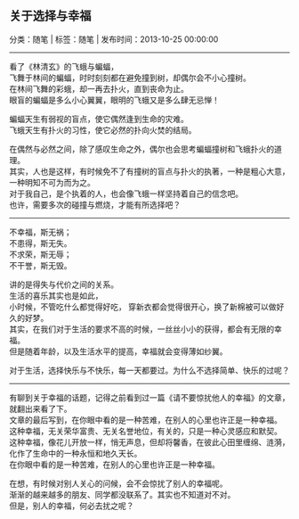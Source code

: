 ## 关于选择与幸福

分类：随笔 | 标签：随笔 | 发布时间：2013-10-25 00:00:00

___

看了《林清玄》的飞蛾与蝙蝠，  
飞舞于林间的蝙蝠，时时刻刻都在避免撞到树，却偶尔会不小心撞树。  
在林间飞舞的彩蛾，却一再去扑火，直到丧命为止。  
眼盲的蝙蝠是多么小心翼翼，眼明的飞蛾又是多么肆无忌惮！ 

蝙蝠天生有弱视的盲点，使它偶然逢到生命的灾难。   
飞蛾天生有扑火的习性，使它必然的扑向火焚的结局。 

在偶然与必然之间，除了感叹生命之外，偶尔也会思考蝙蝠撞树和飞蛾扑火的道理。  
其实，人也是这样，有时候免不了有撞树的盲点与扑火的执著，一种是粗心大意，一种明知不可为而为之。  
对于我自己，是个执着的人，也会像飞蛾一样坚持着自己的信念吧。  
也许，需要多次的碰撞与燃烧，才能有所选择吧？

___

不幸福，斯无祸；  
不患得，斯无失。  
不求荣，斯无辱；  
不干誉，斯无毁。

讲的是得失与代价之间的关系。  
生活的喜乐其实也是如此，  
小时候，不管吃什么都觉得好吃，
穿新衣都会觉得很开心，换了新棉被可以做好久的好梦。  
其实，在我们对于生活的要求不高的时候，一丝丝小小的获得，都会有无限的幸福。  
但是随着年龄，以及生活水平的提高，幸福就会变得薄如纱翼。  

对于生活，选择快乐与不快乐，每一天都要过。为什么不选择简单、快乐的过呢？

___

有聊到关于幸福的话题，记得之前看到过一篇《请不要惊扰他人的幸福》的文章，就翻出来看了下。  
文章的最后写到，在你眼中看的是一种苦难，在别人的心里也许正是一种幸福。  
这种幸福，无关荣华富贵、无关名誉地位，有关的，只是一种心灵感应和默契。  
这种幸福，像花儿开放一样，悄无声息，但却将馨香，在彼此心田里缠绵、涟漪，化作了生命中的一种永恒和地久天长。  
在你眼中看的是一种苦难，在别人的心里也许正是一种幸福。

在想，有时候对别人关心的问候，会不会惊扰了别人的幸福呢。  
渐渐的越来越多的朋友、同学都没联系了。其实也不知道对不对。  
但是，别人的幸福，何必去扰之呢？